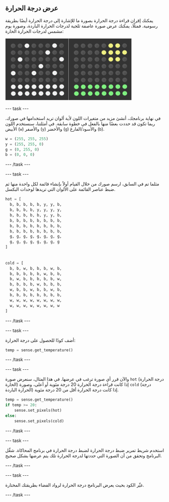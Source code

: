 ## عرض درجة الحرارة

يمكنك إقران قراءة درجة الحرارة بصورة ما للإشارة إلى درجة الحرارة أيضًا بطريقة رسومية. فمثلًا، يمكنك عرض صورة عاصفة ثلجية لدرجات الحرارة الباردة، وصورة يوم مشمس لدرجات الحرارة الحارة:

![درجات الحرارة الحارة ودرجات الحرارة الباردة](images/hot-and-cold.png)

--- task ---

في نهاية برنامجك، أنشئ مزيد من متغيرات اللون لأية ألوان تريد استخدامها في صورك. ربما تكون قد حددت بعضًا منها بالفعل في خطوة سابقة. في أمثلتنا، سنستخدم اللون الأبيض (`w`) والأصفر (`y`) والأخضر (`g`) والأسود/الفارغ (`b`).

```python
w = (255, 255, 255)
y = (255, 255, 0)
g = (0, 255, 0)
b = (0, 0, 0)
```

--- /task ---

--- task ---

مثلما تم في السابق، ارسم صورك من خلال القيام أولاً بإنشاء قائمة لكل واحدة منها ثم ضبط عناصر القائمة على الألوان التي تريدها لوحدات البكسل.

```python
hot = [
  b, b, b, b, b, y, y, b,
  b, b, b, b, y, y, y, y,
  b, b, b, b, b, y, y, b,
  b, b, b, b, b, b, b, b,
  b, b, b, b, b, b, b, b,
  b, b, b, b, b, b, b, b,
  g, g, g, g, g, g, g, g,
  g, g, g, g, g, g, g, g
]


cold = [
  b, b, w, b, b, b, w, b,
  b, b, b, b, b, w, b, b,
  b, w, b, b, b, b, b, w,
  b, b, b, b, w, b, b, b,
  w, b, b, w, b, b, w, b,
  b, b, b, b, b, b, b, b,
  w, w, w, w, w, w, w, w,
  w, w, w, w, w, w, w, w
]
```

--- /task ---

--- task ---

أضف كودًا للحصول على درجة الحرارة:

```python
temp = sense.get_temperature()
```

--- /task ---

--- task ---

والآن قرر أي صورة ترغب في عرضها. في هذا المثال، سنعرض صورة `hot` (درجة الحرارة الحارة) إذا كانت قراءة درجة الحرارة 20 درجة مئوية أو أعلى، وصورة `cold` (درجة الحرارة الباردة) إذا كانت درجة الحرارة أقل من 20 درجة مئوية.

```python
temp = sense.get_temperature()
if temp >= 20:
    sense.set_pixels(hot)
else:
    sense.set_pixels(cold)
```

--- /task ---

--- task ---

استخدم شريط تمرير ضبط درجة الحرارة لضبط درجة الحرارة في برنامج المحاكاة. شغِّل البرنامج وتحقق من أن الصورة التي حددتها لدرجة الحرارة تلك يتم عرضها بشكل صحيح.

--- /task ---

--- task ---

غيِّر الكود بحيث يعرض البرنامج درجة الحرارة لرواد الفضاء بطريقتك المختارة.

--- /task ---